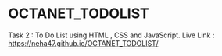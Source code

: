 # OCTANET_TODOLIST
Task 2 : To Do List using HTML , CSS and JavaScript.
Live Link : https://neha47.github.io/OCTANET_TODOLIST/

